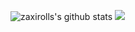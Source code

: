 ![zaxirolls's github stats](https://github-readme-stats.vercel.app/api?username=zaxirolls)
<img src="https://grass-graph.moshimo.works/images/zaxirolls.png">
